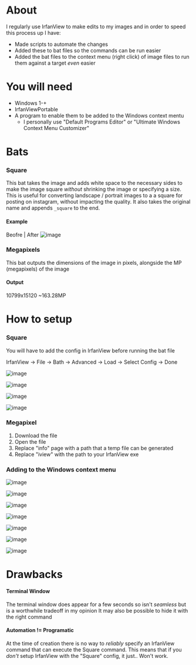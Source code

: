 # About

I regularly use IrfanView to make edits to my images and in order to speed this process up I have:
- Made scripts to automate the changes
- Added these to bat files so the commands can be run easier
- Added the bat files to the context menu (right click) of image files to run them against a target _even_ easier

# You will need

- Windows 1-+
- IrfanViewPortable
- A program to enable them to be added to the Windows context mentu
  - I personally use "Default Programs Editor" or "Ultimate Windows Context Menu Customizer"

# Bats

### Square

This bat takes the image and adds white space to the necessary sides to make the image square _without_ shrinking the image or specifying a size. 
This is useful for converting landscape / portrait images to a a square for posting on instagram, without impacting the quality.
It also takes the original name and appends `_square` to the end.

#### Example

Beofre | After
![image](https://github.com/O0mix0O/O0mix0OIrfanViewBats/assets/9626010/7a24d265-1d28-43ed-a50f-d1abccb2276c)

### Megapixels

This bat outputs the dimensions of the image in pixels, alongside the MP (megapixels) of the image

#### Output

10799x15120 ~163.28MP

# How to setup

### Square

You will have to add the config in IrfanView before running the bat file

IrfanView -> File -> Bath -> Advanced -> Load -> Select Config -> Done

![image](https://github.com/O0mix0O/O0mix0OIrfanViewBats/assets/9626010/712f003f-7a96-4fd6-bdd9-501805882af2)

![image](https://github.com/O0mix0O/O0mix0OIrfanViewBats/assets/9626010/617118b0-ef8c-4df7-9088-504221eeba46)

![image](https://github.com/O0mix0O/O0mix0OIrfanViewBats/assets/9626010/373b4131-0866-4c6b-9874-5b06ed26a9ac)

![image](https://github.com/O0mix0O/O0mix0OIrfanViewBats/assets/9626010/291e6f4d-18f1-4e8a-8129-84089dc74ee7)


### Megapixel

1. Download the file
2. Open the file
3. Replace "info" page with a path that a temp file can be generated
4. Replace "iview" with the path to your IrfanView exe

### Adding to the Windows context menu

![image](https://github.com/O0mix0O/O0mix0OIrfanViewBats/assets/9626010/e6ea91a7-865c-40f1-8b27-aadcd05d300c)

![image](https://github.com/O0mix0O/O0mix0OIrfanViewBats/assets/9626010/60b8d4e2-26b2-4de6-a3e5-f7dd7bde2fe9)

![image](https://github.com/O0mix0O/O0mix0OIrfanViewBats/assets/9626010/853279a7-91e4-4258-8e4a-f9a544a9b904)

![image](https://github.com/O0mix0O/O0mix0OIrfanViewBats/assets/9626010/560caa18-5110-432c-95bd-36e805538f3f)

![image](https://github.com/O0mix0O/O0mix0OIrfanViewBats/assets/9626010/3806a32d-36c3-45f3-857d-6274eaed9d7f)

![image](https://github.com/O0mix0O/O0mix0OIrfanViewBats/assets/9626010/c0b0ba3b-6ced-448d-9190-87bd63fa0ba8)

![image](https://github.com/O0mix0O/O0mix0OIrfanViewBats/assets/9626010/7fcdb225-458f-4e47-ae09-ca0f0116b184)

# Drawbacks

#### Terminal Window

The terminal window does appear for a few seconds so isn't _seamless_ but is a worthwhile tradeoff in my opinion
It may also be possible to hide it with the right command

#### Automation != Programatic

At the time of creation there is no way to _reliably_ specify an IrfanView command that can execute the Square command.
This means that if you _don't_ setup IrfanView with the "Square" config, it just.. Won't work. 
